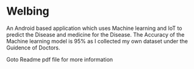 # Welbing
An Android based application which uses Machine learning and IoT 
to predict the Disease and medicine for the Disease. 
The Accuracy of the Machine learning model is 95% as 
I collected my own dataset under the Guidence of Doctors.

Goto Readme pdf file for more information
